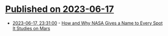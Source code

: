 # [Published on 2023-06-17](index.md)

* [2023-06-17, 23:31:00](https://soylentnews.org/article.pl?sid=23/06/17/0357244&from=rss) - [How and Why NASA Gives a Name to Every Spot It Studies on Mars](https://soylentnews.org/article.pl?sid=23/06/17/0357244&from=rss)
